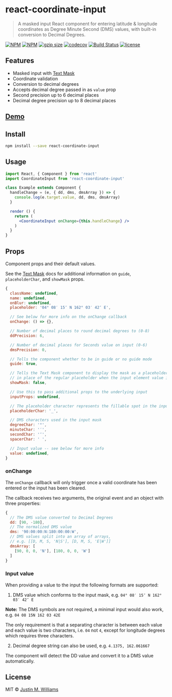# react-coordinate-input

> A masked input React component for entering latitude &amp; longitude coordinates as Degree Minute Second (DMS) values, with built-in conversion to Decimal Degrees.

[![NPM](https://flat.badgen.net/npm/v/react-coordinate-input)](https://www.npmjs.com/package/react-coordinate-input)
[![NPM](https://flat.badgen.net/npm/dt/react-coordinate-input)](https://www.npmjs.com/package/react-coordinate-input)
[![gzip size](https://flat.badgen.net/bundlephobia/minzip/react-coordinate-input)](https://bundlephobia.com/result?p=react-coordinate-input)
[![codecov](https://flat.badgen.net/codecov/c/github/nerdstep/react-coordinate-input)](https://codecov.io/gh/nerdstep/react-coordinate-input)
[![Build Status](https://flat.badgen.net/travis/nerdstep/react-coordinate-input)](https://travis-ci.org/nerdstep/react-coordinate-input)
[![license](https://flat.badgen.net/github/license/nerdstep/react-coordinate-input)](./LICENSE)

## Features

- Masked input with [Text Mask](https://github.com/text-mask/text-mask)
- Coordinate validation
- Conversion to decimal degrees
- Accepts decimal degree passed in as `value` prop
- Second precision up to 6 decimal places
- Decimal degree precision up to 8 decimal places

## [Demo](https://nerdstep.github.io/react-coordinate-input/)


## Install

```bash
npm install --save react-coordinate-input
```


## Usage

```jsx
import React, { Component } from 'react'
import CoordinateInput from 'react-coordinate-input'

class Example extends Component {
  handleChange = (e, { dd, dms, dmsArray }) => {
    console.log(e.target.value, dd, dms, dmsArray)
  }

  render () {
    return (
      <CoordinateInput onChange={this.handleChange} />
    )
  }
}
```

## Props

Component props and their default values.

See the [Text Mask](https://github.com/text-mask/text-mask/blob/master/componentDocumentation.md#readme) docs for additional information on `guide`, `placeholderChar`, and `showMask` props.

```javascript
{
  className: undefined,
  name: undefined,
  onBlur: undefined,
  placeholder: '04° 08′ 15″ N 162° 03′ 42″ E',

  // See below for more info on the onChange callback
  onChange: () => {},

  // Number of decimal places to round decimal degrees to (0-8)
  ddPrecision: 6,

  // Number of decimal places for Seconds value on input (0-6)
  dmsPrecision: 0,

  // Tells the component whether to be in guide or no guide mode
  guide: true,

  // Tells the Text Mask component to display the mask as a placeholder,
  // in place of the regular placeholder when the input element value is empty.
  showMask: false,

  // Use this to pass additional props to the underlying input
  inputProps: undefined,

  // The placeholder character represents the fillable spot in the input mask
  placeholderChar: '_',

  // DMS characters used in the input mask
  degreeChar: '°',
  minuteChar: '′',
  secondChar: '″',
  spacerChar: ' ',

  // Input value -- see below for more info
  value: undefined,
}
```

### onChange

The `onChange` callback will only trigger once a valid coordinate has been entered or the input has been cleared.

The callback receives two arguments, the original event and an object with three properties:

```javascript
{
  // The DMS value converted to Decimal Degrees
  dd: [90, -180],
  // The normalized DMS value
  dms: '90:00:00:N:180:00:00:W',
  // DMS values split into an array of arrays,
  // e.g. [[D, M, S, 'N|S'], [D, M, S, 'E|W']]
  dmsArray: [
    [90, 0, 0, 'N'], [180, 0, 0, 'W']
  ]
}
```

### Input value

When providing a value to the input the following formats are supported:

1. DMS value which conforms to the input mask, e.g. `04° 08′ 15″ N 162° 03′ 42″ E`

**Note:** The DMS symbols are not required, a minimal input would also work, e.g. `04 08 15N 162 03 42E`

The only requirement is that a separating character is between each value and each value is two characters, i.e. `04` not `4`, except for longitude degrees which requires three characters.

2. Decimal degree string can also be used, e.g. `4.1375, 162.061667`

The component will detect the DD value and convert it to a DMS value automatically.


## License

MIT © [Justin M. Williams](https://github.com/nerdstep)
